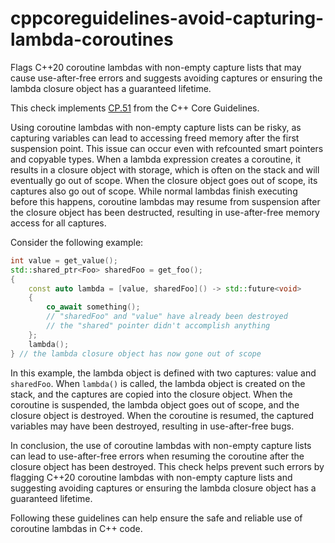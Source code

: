 # cppcoreguidelines-avoid-capturing-lambda-coroutines

Flags C++20 coroutine lambdas with non-empty capture lists that may
cause use-after-free errors and suggests avoiding captures or ensuring
the lambda closure object has a guaranteed lifetime.

This check implements
[CP.51](https://isocpp.github.io/CppCoreGuidelines/CppCoreGuidelines#Rcoro-capture)
from the C++ Core Guidelines.

Using coroutine lambdas with non-empty capture lists can be risky, as
capturing variables can lead to accessing freed memory after the first
suspension point. This issue can occur even with refcounted smart
pointers and copyable types. When a lambda expression creates a
coroutine, it results in a closure object with storage, which is often
on the stack and will eventually go out of scope. When the closure
object goes out of scope, its captures also go out of scope. While
normal lambdas finish executing before this happens, coroutine lambdas
may resume from suspension after the closure object has been destructed,
resulting in use-after-free memory access for all captures.

Consider the following example:

```c++
int value = get_value();
std::shared_ptr<Foo> sharedFoo = get_foo();
{
    const auto lambda = [value, sharedFoo]() -> std::future<void>
    {
        co_await something();
        // "sharedFoo" and "value" have already been destroyed
        // the "shared" pointer didn't accomplish anything
    };
    lambda();
} // the lambda closure object has now gone out of scope
```

In this example, the lambda object is defined with two captures: value
and `sharedFoo`. When `lambda()` is called, the lambda object is created
on the stack, and the captures are copied into the closure object. When
the coroutine is suspended, the lambda object goes out of scope, and the
closure object is destroyed. When the coroutine is resumed, the captured
variables may have been destroyed, resulting in use-after-free bugs.

In conclusion, the use of coroutine lambdas with non-empty capture lists
can lead to use-after-free errors when resuming the coroutine after the
closure object has been destroyed. This check helps prevent such errors
by flagging C++20 coroutine lambdas with non-empty capture lists and
suggesting avoiding captures or ensuring the lambda closure object has a
guaranteed lifetime.

Following these guidelines can help ensure the safe and reliable use of
coroutine lambdas in C++ code.
